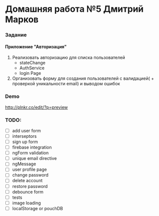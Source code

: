 # Домашняя работа №5 Дмитрий Марков

### Задание

#### Приложение "Авторизация"

1. Реализовать авторизацию для списка пользователей
     - stateChange
     - AuthService
     - login Page
2. Организовать форму для создания пользователей с валидацией( + проверкой уникальности email) и выводом ошибок

### Demo
http://plnkr.co/edit/?p=preview

### TODO:
- [ ] add user form
- [ ] interseptors
- [ ] sign up form
- [ ] firebase integration
- [ ] ngForm validation
- [ ] unique email directive
- [ ] ngMessage
- [ ] user profile page
- [ ] change password
- [ ] delete account
- [ ] restore password
- [ ] debounce form
- [ ] tests
- [ ] image loading
- [ ] localStorage or pouchDB
